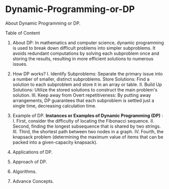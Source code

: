 # Dynamic-Programming-or-DP
About Dynamic Programming or DP.

Table of Content

1.	About DP: In mathematics and computer science, dynamic programming is used to break down difficult problems into simpler subproblems. It avoids redundant computations by solving each subproblem once and storing the results, resulting in more efficient solutions to numerous issues.

2.	How DP works?
I.	Identify Subproblems: Separate the primary issue into a number of smaller, distinct subproblems. Store Solutions: Find a solution to each subproblem and store it in an array or table. 
II.	Build Up Solutions: Utilize the stored solutions to construct the main problem's solution. 
III.	Keep away from Overt repetitiveness: By putting away arrangements, DP guarantees that each subproblem is settled just a single time, decreasing calculation time.

3.	Example of DP.
**Instances or Examples  of Dynamic Programming (DP)** :
 I.	First, consider the difficulty of locating the Fibonacci sequence. 
II.	Second, finding the longest subsequence that is shared by two strings. 
III.	Third, the shortest path between two nodes in a graph.
IV.	Fourth, the knapsack problem (determining the maximum value of items that can be packed into a given-capacity knapsack).

4.	Applications of DP.
5.	Approach of DP.
6.	Algorithms.
7.	Advance Concepts.
